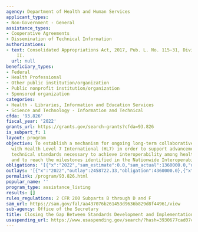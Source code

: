 ```yaml
---
agency: Department of Health and Human Services
applicant_types:
- Non-Government - General
assistance_types:
- Cooperative Agreements
- Dissemination of Technical Information
authorizations:
- text: Consolidated Appropriations Act, 2017, Pub. L. No. 115-31, Division H, Title
    II.
  url: null
beneficiary_types:
- Federal
- Health Professional
- Other public institution/organization
- Public nonprofit institution/organization
- Sponsored organization
categories:
- Health - Libraries, Information and Education Services
- Science and Technology - Information and Technical
cfda: '93.826'
fiscal_year: '2022'
grants_url: https://grants.gov/search-grants?cfda=93.826
is_subpart_f: 1
layout: program
objective: To establish a mechanism for ongoing long-term collaborative engagement
  with Health Level 7 International (HL7) in order to support advancements in the
  technical standards necessary to achieve interoperability among health IT systems,
  and to reach the milestones identified in the Nationwide Interoperability Roadmap.
obligations: '[{"x":"2022","sam_estimate":0.0,"sam_actual":1360000.0,"usa_spending_actual":1360000.0},{"x":"2023","sam_estimate":1500000.0,"sam_actual":0.0,"usa_spending_actual":1500000.0},{"x":"2024","sam_estimate":0.0,"sam_actual":0.0,"usa_spending_actual":1129626.23}]'
outlays: '[{"x":"2022","outlay":2458722.33,"obligation":4360000.0},{"x":"2023","outlay":0.0,"obligation":0.0},{"x":"2024","outlay":0.0,"obligation":0.0}]'
permalink: /program/93.826.html
popular_name: ''
program_type: assistance_listing
results: []
rules_regulations: 2 CFR 200 Subparts B through D and F
sam_url: https://sam.gov/fal/aa437076b261453d9636b829d8f44961/view
sub-agency: Office of the Secretary
title: Closing the Gap Between Standards Development and Implementation
usaspending_url: https://www.usaspending.gov/search/?hash=3930677cad07c370da6ebe966018d3ca
---
```

